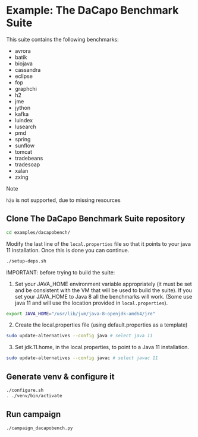 # Example: The DaCapo Benchmark Suite

This suite contains the following benchmarks:

- avrora
- batik
- biojava
- cassandra
- eclipse
- fop
- graphchi
- h2
- jme
- jython
- kafka
- luindex
- lusearch
- pmd
- spring
- sunflow
- tomcat
- tradebeans
- tradesoap
- xalan
- zxing

> [!NOTE]
> `h2o` is not supported, due to missing resources

## Clone The DaCapo Benchmark Suite repository

```bash
cd examples/dacapobench/
```
Modify the last line of the `local.properties` file so that it points to your java 11 installation.
Once this is done you can continue.

```bash
./setup-deps.sh
```

IMPORTANT: before trying to build the suite:

1. Set your JAVA_HOME environment variable appropriately (it must be set and be consistent with the VM that will be used to build the suite).
If you set your JAVA_HOME to Java 8 all the benchmarks will work. (Some use java 11 and will use the location provided in `local.properties`).
```bash
export JAVA_HOME="/usr/lib/jvm/java-8-openjdk-amd64/jre"
```
2. Create the local.properties file (using default.properties as a template)
```bash
sudo update-alternatives --config java # select java 11
```
3. Set jdk.11.home, in the local.properties, to point to a Java 11 installation.
```bash
sudo update-alternatives --config javac # select javac 11
```

## Generate venv & configure it

```bash
./configure.sh
. ./venv/bin/activate
```

## Run campaign

```bash
./campaign_dacapobench.py
```
